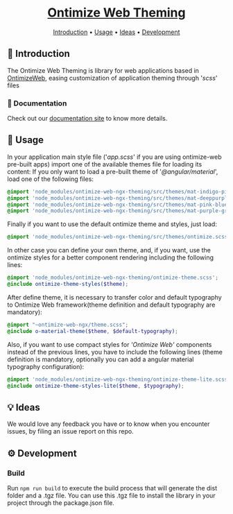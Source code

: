 <h1 align="center">
  <div style="display:inline-block;vertical-align: middle;">
    <a name="logo" href="https://ontimizeweb.github.io/docs/v8/theming/">
      Ontimize Web Theming
    </a>
  </div>
</h1>

<p align="center">
  <a href="#-introduction">Introduction</a> •
  <a href="#rocket-usage">Usage</a> •
  <a href="#-ideas">Ideas</a> •
  <a href="#gear-development">Development</a>
</p>

## 📜 Introduction

The Ontimize Web Theming is library for web applications based in [OntimizeWeb](https://github.com/OntimizeWeb/ontimize-web-ngx), easing customization of application theming through '*scss*' files

### 📖 Documentation

Check out our [documentation site](https://ontimizeweb.github.io/docs/v8/theming/) to know more details.

## :rocket: Usage
  In your application main style file ('*app.scss*' if you are using ontimize-web pre-built apps) import one of the available themes file for loading its content:
  If you only want to load a pre-built theme of '*@angular/material*', load one of the following files:

  ```scss
  @import 'node_modules/ontimize-web-ngx-theming/src/themes/mat-indigo-pink.scss';
  @import 'node_modules/ontimize-web-ngx-theming/src/themes/mat-deeppurple-amber.scss';
  @import 'node_modules/ontimize-web-ngx-theming/src/themes/mat-pink-bluegrey.scss';
  @import 'node_modules/ontimize-web-ngx-theming/src/themes/mat-purple-green.scss';
  ```
  Finally if you want to use the default ontimize theme and styles, just load:

  ```scss
  @import 'node_modules/ontimize-web-ngx-theming/src/themes/ontimize.scss';
  ```

  In other case you can define your own theme, and, if you want, use the ontimize styles for a better component rendering including the following lines:

  ```scss
  @import 'node_modules/ontimize-web-ngx-theming/ontimize-theme.scss';
  @include ontimize-theme-styles($theme);
  ```

  After define theme, it is necessary to transfer color and default typography to Ontimize Web framework(theme definition and default typography are mandatory):

  ```scss
  @import "~ontimize-web-ngx/theme.scss";
  @include o-material-theme($theme, $default-typography);
  ```

  Also, if you want to use compact styles for *'Ontimize Web'* components instead of the previous lines, you have to include the following lines (theme definition is mandatory, optionally you can add a angular material typography configuration):

  ```scss
  @import 'node_modules/ontimize-web-ngx-theming/ontimize-theme-lite.scss';
  @include ontimize-theme-styles-lite($theme, $typography);
  ```


## 💡 Ideas

We would love any feedback you have or to know when you encounter issues, by filing an issue report on this repo.


## :gear: Development

### Build

Run `npm run build` to execute the build process that will generate the dist folder and a .tgz file.
You can use this .tgz file to install the library in your project through the package.json file.





